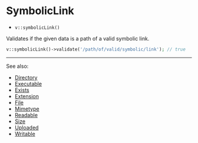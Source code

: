# SymbolicLink

- `v::symbolicLink()`

Validates if the given data is a path of a valid symbolic link.

```php
v::symbolicLink()->validate('/path/of/valid/symbolic/link'); // true
```

***
See also:

  * [Directory](Directory.md)
  * [Executable](Executable.md)
  * [Exists](Exists.md)
  * [Extension](Extension.md)
  * [File](File.md)
  * [Mimetype](Mimetype.md)
  * [Readable](Readable.md)
  * [Size](Size.md)
  * [Uploaded](Uploaded.md)
  * [Writable](Writable.md)

